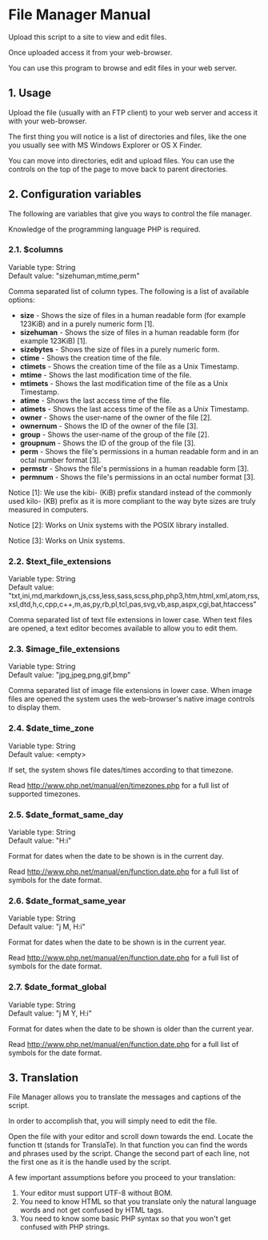 File Manager Manual
===================

Upload this script to a site to view and edit files. 

Once uploaded access it from your web-browser.

You can use this program to browse and edit files in your web server.


## 1. Usage

Upload the file (usually with an FTP client) to your web server and access it with your web-browser.

The first thing you will notice is a list of directories and files, like the one you usually see with MS Windows Explorer or OS X Finder.

You can move into directories, edit and upload files. You can use the controls on the top of the page to move back to parent directories.


## 2. Configuration variables

The following are variables that give you ways to control the file manager.

Knowledge of the programming language PHP is required.


### 2.1. $columns

Variable type: String  
Default value: "sizehuman,mtime,perm"

Comma separated list of column types. The following is a list of available options:

- **size** - Shows the size of files in a human readable form (for example 123KiB) and in a purely numeric form [1].
- **sizehuman** - Shows the size of files in a human readable form (for example 123KiB) [1].
- **sizebytes** - Shows the size of files in a purely numeric form.
- **ctime** - Shows the creation time of the file.
- **ctimets** - Shows the creation time of the file as a Unix Timestamp.
- **mtime** - Shows the last modification time of the file.
- **mtimets** - Shows the last modification time of the file as a Unix Timestamp.
- **atime** - Shows the last access time of the file.
- **atimets** - Shows the last access time of the file as a Unix Timestamp.
- **owner** - Shows the user-name of the owner of the file [2].
- **ownernum** - Shows the ID of the owner of the file [3].
- **group** - Shows the user-name of the group of the file [2].
- **groupnum** - Shows the ID of the group of the file [3].
- **perm** - Shows the file's permissions in a human readable form and in an octal number format [3].
- **permstr** - Shows the file's permissions in a human readable form [3].
- **permnum** - Shows the file's permissions in an octal number format [3].

Notice [1]: We use the kibi- (KiB) prefix standard instead of the commonly used kilo- (KB) prefix as it is more compliant to the way byte sizes are truly measured in computers.

Notice [2]: Works on Unix systems with the POSIX library installed.

Notice [3]: Works on Unix systems.


### 2.2. $text_file_extensions

Variable type: String  
Default value: "txt,ini,md,markdown,js,css,less,sass,scss,php,php3,htm,html,xml,atom,rss,xsl,dtd,h,c,cpp,c++,m,as,py,rb,pl,tcl,pas,svg,vb,asp,aspx,cgi,bat,htaccess"

Comma separated list of text file extensions in lower case. When text files are opened, a text editor becomes available to allow you to edit them.


### 2.3. $image_file_extensions

Variable type: String  
Default value: "jpg,jpeg,png,gif,bmp"

Comma separated list of image file extensions in lower case. When image files are opened the system uses the web-browser's native image controls to display them.


### 2.4. $date_time_zone

Variable type: String  
Default value: \<empty\>

If set, the system shows file dates/times according to that timezone.

Read http://www.php.net/manual/en/timezones.php for a full list of supported timezones.


### 2.5. $date_format_same_day

Variable type: String  
Default value: "H:i"

Format for dates when the date to be shown is in the current day.

Read http://www.php.net/manual/en/function.date.php for a full list of symbols for the date format.


### 2.6. $date_format_same_year

Variable type: String  
Default value: "j M, H:i"

Format for dates when the date to be shown is in the current year.

Read http://www.php.net/manual/en/function.date.php for a full list of symbols for the date format.


### 2.7. $date_format_global

Variable type: String  
Default value: "j M Y, H:i"

Format for dates when the date to be shown is older than the current year.

Read http://www.php.net/manual/en/function.date.php for a full list of symbols for the date format.


## 3. Translation

File Manager allows you to translate the messages and captions of the script.

In order to accomplish that, you will simply need to edit the file.

Open the file with your editor and scroll down towards the end. Locate the function tt (stands for TranslaTe). In that function you can find the words and phrases used by the script. Change the second part of each line, not the first one as it is the handle used by the script.

A few important assumptions before you proceed to your translation:

1. Your editor must support UTF-8 without BOM.
2. You need to know HTML so that you translate only the natural language words and not get confused by HTML tags.
3. You need to know some basic PHP syntax so that you won't get confused with PHP strings.

